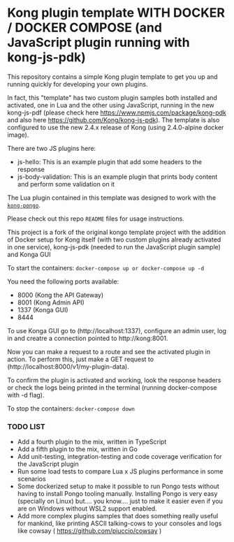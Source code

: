 Kong plugin template WITH DOCKER / DOCKER COMPOSE (and JavaScript plugin running with kong-js-pdk)
====================

This repository contains a simple Kong plugin template to get you
up and running quickly for developing your own plugins.

In fact, this "template" has two custom plugin samples both installed and activated, one in Lua and the other
using JavaScript, running in the new kong-js-pdf (please check here https://www.npmjs.com/package/kong-pdk
and also here https://github.com/Kong/kong-js-pdk). The template is also configured to use the new 2.4.x release
of Kong (using 2.4.0-alpine docker image).

There are two JS plugins here:

- js-hello: This is an example plugin that add some headers to the response
- js-body-validation: This is an example plugin that prints body content and perform some validation on it

The Lua plugin contained in this template was designed to work with the
[`kong-pongo`](https://github.com/Kong/kong-pongo).

Please check out this repo `README` files for usage instructions.

This project is a fork of the original kongo template project with the addition of Docker setup for Kong itself (with two custom plugins already activated in one service), kong-js-pdk (needed to run the JavaScript plugin sample) and Konga GUI

To start the containers:
`docker-compose up or docker-compose up -d`

You need the following ports available:
- 8000 (Kong the API Gateway)
- 8001 (Kong Admin API)
- 1337 (Konga GUI)
- 8444

To use Konga GUI go to (http://localhost:1337), configure an admin user, log in and creatre a connection pointed to http://kong:8001.

Now you can make a request to a route and see the activated plugin in action.
To perform this, just make a GET request to (http://localhost:8000/v1/my-plugin-data).

To confirm the plugin is activated and working, look the response headers or check the logs being printed in the terminal (running docker-compose with -d flag).

To stop the containers:
`docker-compose down`

### TODO LIST
- Add a fourth plugin to the mix, written in TypeScript
- Add a fifth plugin to the mix, written in Go
- Add unit-testing, integration-testing and code coverage verification for the JavaScript plugin
- Run some load tests to compare Lua x JS plugins performance in some scenarios
- Some dockerized setup to make it possible to run Pongo tests without having to install Pongo tooling manually. Installing Pongo is very easy (specially on Linux) but.... you know.... just to make it easier even if you are on Windows without WSL2 support enabled.
- Add more complex plugins samples that does something really useful for mankind, like printing ASCII talking-cows to your consoles and logs like cowsay ( https://github.com/piuccio/cowsay )
